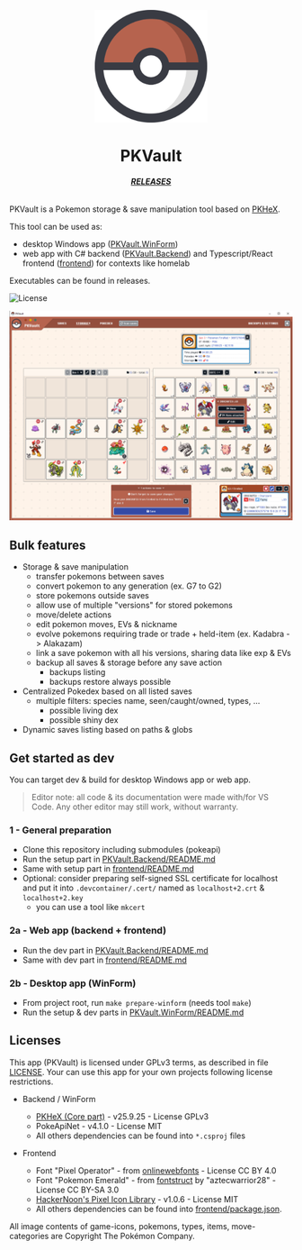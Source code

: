 <p align="center">
    <img width="200" src="frontend\public\logo.svg" alt="PKVault logo" />
</p>

<h1 align="center">PKVault</h1>

<h6 align="center">
    <a href="https://github.com/Chnapy/PKVault/releases"><b>RELEASES</b></a>
</h6>

PKVault is a Pokemon storage & save manipulation tool based on [PKHeX](https://github.com/kwsch/PKHeX).

This tool can be used as:

- desktop Windows app ([PKVault.WinForm](./PKVault.WinForm))
- web app with C# backend ([PKVault.Backend](./PKVault.Backend)) and Typescript/React frontend ([frontend](./frontend)) for contexts like homelab

Executables can be found in releases.

![License](https://img.shields.io/badge/License-GPLv3-blue.svg)

<p align="center">
    <img src="img/snap_1.png" alt="PKVault snapshot" />
</p>

## Bulk features

- Storage & save manipulation
  - transfer pokemons between saves
  - convert pokemon to any generation (ex. G7 to G2)
  - store pokemons outside saves
  - allow use of multiple "versions" for stored pokemons
  - move/delete actions
  - edit pokemon moves, EVs & nickname
  - evolve pokemons requiring trade or trade + held-item (ex. Kadabra -> Alakazam)
  - link a save pokemon with all his versions, sharing data like exp & EVs
  - backup all saves & storage before any save action
    - backups listing
    - backups restore always possible
- Centralized Pokedex based on all listed saves
  - multiple filters: species name, seen/caught/owned, types, ...
    - possible living dex
    - possible shiny dex
- Dynamic saves listing based on paths & globs

## Get started as dev

You can target dev & build for desktop Windows app or web app.

> Editor note: all code & its documentation were made with/for VS Code. Any other editor may still work, without warranty.

### 1 - General preparation

- Clone this repository including submodules (pokeapi)
- Run the setup part in [PKVault.Backend/README.md](./PKVault.Backend/README.md#setup)
- Same with setup part in [frontend/README.md](./frontend/README.md#setup)
- Optional: consider preparing self-signed SSL certificate for localhost and put it into `.devcontainer/.cert/` named as `localhost+2.crt` & `localhost+2.key`
  - you can use a tool like `mkcert`

### 2a - Web app (backend + frontend)

- Run the dev part in [PKVault.Backend/README.md](./PKVault.Backend/README.md#dev)
- Same with dev part in [frontend/README.md](./frontend/README.md#dev)

### 2b - Desktop app (WinForm)

- From project root, run `make prepare-winform` (needs tool `make`)
- Run the setup & dev parts in [PKVault.WinForm/README.md](./PKVault.WinForm/README.md)

## Licenses

This app (PKVault) is licensed under GPLv3 terms, as described in file [LICENSE](./LICENSE).
Your can use this app for your own projects following license restrictions.

- Backend / WinForm

  - [PKHeX (Core part)](https://github.com/kwsch/PKHeX/tree/master/PKHeX.Core) - v25.9.25 - License GPLv3
  - PokeApiNet - v4.1.0 - License MIT
  - All others dependencies can be found into `*.csproj` files

- Frontend

  - Font "Pixel Operator" - from [onlinewebfonts](http://www.onlinewebfonts.com) - License CC BY 4.0
  - Font "Pokemon Emerald" - from [fontstruct](https://fontstruct.com/fontstructions/show/1975556) by "aztecwarrior28" - License CC BY-SA 3.0
  - [HackerNoon's Pixel Icon Library](https://github.com/hackernoon/pixel-icon-library) - v1.0.6 - License MIT
  - All others dependencies can be found into [frontend/package.json](./frontend/package.json).

All image contents of game-icons, pokemons, types, items, move-categories are Copyright The Pokémon Company.
